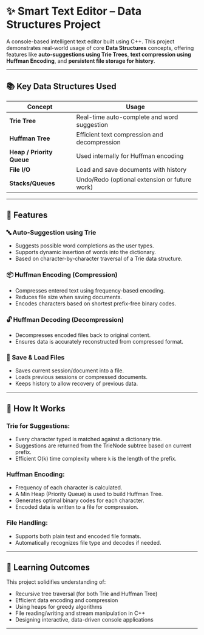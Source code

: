# ✨ Smart Text Editor – Data Structures Project

A console-based intelligent text editor built using C++. This project demonstrates real-world usage of core **Data Structures** concepts, offering features like **auto-suggestions using Trie Trees**, **text compression using Huffman Encoding**, and **persistent file storage for history**.

---

## 📚 Key Data Structures Used

| Concept | Usage |
|--------|-------|
| **Trie Tree** | Real-time auto-complete and word suggestion |
| **Huffman Tree** | Efficient text compression and decompression |
| **Heap / Priority Queue** | Used internally for Huffman encoding |
| **File I/O** | Load and save documents with history |
| **Stacks/Queues** | Undo/Redo (optional extension or future work) |

---

## 🚀 Features

### 🔤 Auto-Suggestion using Trie
- Suggests possible word completions as the user types.
- Supports dynamic insertion of words into the dictionary.
- Based on character-by-character traversal of a Trie data structure.

### 📦 Huffman Encoding (Compression)
- Compresses entered text using frequency-based encoding.
- Reduces file size when saving documents.
- Encodes characters based on shortest prefix-free binary codes.

### 🔓 Huffman Decoding (Decompression)
- Decompresses encoded files back to original content.
- Ensures data is accurately reconstructed from compressed format.

### 💾 Save & Load Files
- Saves current session/document into a file.
- Loads previous sessions or compressed documents.
- Keeps history to allow recovery of previous data.

---

## 🔧 How It Works

### Trie for Suggestions:
- Every character typed is matched against a dictionary trie.
- Suggestions are returned from the TrieNode subtree based on current prefix.
- Efficient O(k) time complexity where `k` is the length of the prefix.

### Huffman Encoding:
- Frequency of each character is calculated.
- A Min Heap (Priority Queue) is used to build Huffman Tree.
- Generates optimal binary codes for each character.
- Encoded data is written to a file for compression.

### File Handling:
- Supports both plain text and encoded file formats.
- Automatically recognizes file type and decodes if needed.

---

## 🧠 Learning Outcomes

This project solidifies understanding of:
- Recursive tree traversal (for both Trie and Huffman Tree)
- Efficient data encoding and compression
- Using heaps for greedy algorithms
- File reading/writing and stream manipulation in C++
- Designing interactive, data-driven console applications

---




